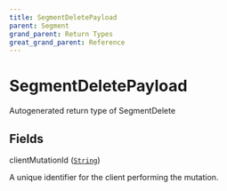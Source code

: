 ```yaml
---
title: SegmentDeletePayload
parent: Segment
grand_parent: Return Types
great_grand_parent: Reference
---
```


# SegmentDeletePayload

Autogenerated return type of SegmentDelete

## Fields

<div class="field-entry ">
  <span id="client_mutation_id" class="field-name anchored">clientMutationId (<code><a href="/docs/reference/scalar/string">String</a></code>)</span>

  <div class="description-wrapper">
   <p>A unique identifier for the client performing the mutation.</p>

  </div>
</div>

